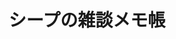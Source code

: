 ---
layout: home

title: シープの雑談メモ帳
titleTemplate: 前端筆記&日常

hero:
  name: シープの雑談メモ帳
  text: 前端學習筆記 & 日常
  tagline: 記錄一些關於前端學習的筆記以及一些有的沒的雜談。
  image: https://raw.githubusercontent.com/vitejs/vite/main/docs/images/vite.svg
  actions:
    - theme: brand
      text: 進入
      link: /about/
    - theme: alt
      text: View on GitHub
      link: https://github.com/vuejs/vitepress

features:
  - icon: ⚡️
    title: Vite, The DX that can't be beat
    details: Lorem ipsum...
  - icon: 🖖
    title: Power of Vue meets Markdown
    details: Lorem ipsum...
  - icon: 🛠️
    title: Simple and minimal, always
    details: Lorem ipsum...
---